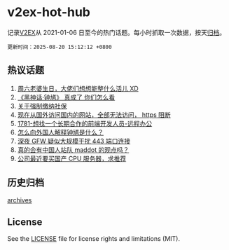 # v2ex-hot-hub

 记录[V2EX](https://www.v2ex.com/)从 2021-01-06 日至今的热门话题。每小时抓取一次数据，按天[归档](archives)。

`更新时间：2025-08-20 15:12:12 +0800`

## 热议话题

1. [周六老婆生日，大佬们想想能整什么活儿 XD](https://www.v2ex.com/t/1153582)
1. [《黑神话·钟馗》 真成了 你们怎么看](https://www.v2ex.com/t/1153588)
1. [关于强制缴纳社保](https://www.v2ex.com/t/1153477)
1. [现在从国外访问国内的网站，全部无法访问， https 阻断](https://www.v2ex.com/t/1153562)
1. [1781-想找一个长期合作的前端开发人员-远程办公](https://www.v2ex.com/t/1153476)
1. [怎么向外国人解释钟馗是什么？](https://www.v2ex.com/t/1153596)
1. [深夜 GFW 疑似大规模干扰 443 端口连接](https://www.v2ex.com/t/1153568)
1. [真的会有中国人站队 maddot 的观点吗？](https://www.v2ex.com/t/1153616)
1. [公司最近要买国产 CPU 服务器，求推荐](https://www.v2ex.com/t/1153597)

## 历史归档

[archives](archives)

## License

See the [LICENSE](LICENSE) file for license rights and limitations (MIT).
